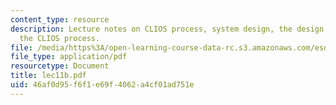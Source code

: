 ```yaml
---
content_type: resource
description: Lecture notes on CLIOS process, system design, the design aspects of
  the CLIOS process.
file: /media/https%3A/open-learning-course-data-rc.s3.amazonaws.com/esd-04j-frameworks-and-models-in-engineering-systems-engineering-system-design-spring-2007/46af0d95f6f1e69f4062a4cf01ad751e_lec11b.pdf
file_type: application/pdf
resourcetype: Document
title: lec11b.pdf
uid: 46af0d95-f6f1-e69f-4062-a4cf01ad751e
---
```

